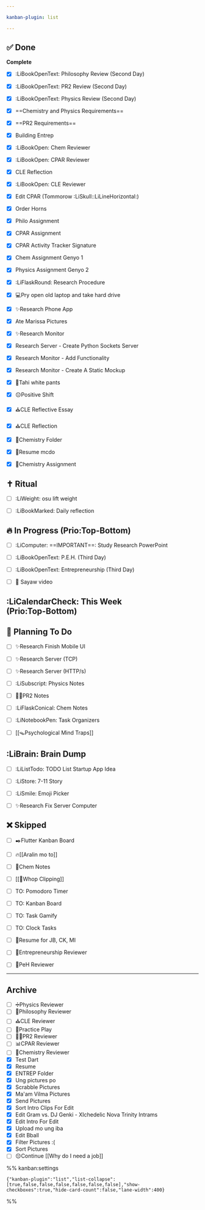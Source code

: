 ```yaml
---

kanban-plugin: list

---
```


## ✅ Done

**Complete**
- [x] :LiBookOpenText: Philosophy Review (Second Day)
- [x] :LiBookOpenText: PR2 Review (Second Day)
- [x] :LiBookOpenText: Physics Review (Second Day)
- [x] ==Chemistry and Physics Requirements==
- [x] ==PR2 Requirements==
- [x] Building Entrep
- [x] :LiBookOpen: Chem Reviewer
- [x] :LiBookOpen: CPAR Reviewer
- [x] CLE Reflection
- [x] :LiBookOpen: CLE Reviewer
- [x] Edit CPAR (Tommorow :LiSkull::LiLineHorizontal:)
- [x] Order Horns
- [x] Philo Assignment
- [x] CPAR Assignment
- [x] CPAR Activity Tracker Signature
- [x] Chem Assignment Genyo 1
- [x] Physics Assignment Genyo 2
- [x] :LiFlaskRound: Research Procedure
- [x] 💻Pry open old laptop and take hard drive
- [x] ✨Research Phone App
- [x] Ate Marissa Pictures
- [x] ✨Research Monitor
- [x] Research Server - Create Python Sockets Server
- [x] Research Monitor - Add Functionality
- [x] Research Monitor - Create A Static Mockup
- [x] 🧵Tahi white pants
- [x] 😔Positive Shift
- [x] ⛪CLE Reflective Essay
- [x] ⛪CLE Reflection
- [x] 🧪Chemistry Folder
- [x] 📄Resume mcdo
- [x] 🧪Chemistry Assignment


## ✝ Ritual

- [ ] :LiWeight: osu lift weight
- [ ] :LiBookMarked: Daily reflection


## 🔥 In Progress (Prio:Top-Bottom)

- [ ] :LiComputer: ==IMPORTANT==: Study Research PowerPoint
- [ ] :LiBookOpenText: P.E.H. (Third Day)
- [ ] :LiBookOpenText: Entrepreneurship (Third Day)
- [ ] 🕺 Sayaw video


## :LiCalendarCheck: This Week <br>(Prio:Top-Bottom)



## 📅 Planning To Do

- [ ] ✨Research Finish Mobile UI
- [ ] ✨Research Server (TCP)
- [ ] ✨Research Server (HTTP/s)
- [ ] :LiSubscript: Physics Notes
- [ ] 🧑‍🔬PR2 Notes
- [ ] :LiFlaskConical: Chem Notes
- [ ] :LiNotebookPen: Task Organizers
- [ ] [[🪤Psychological Mind Traps]]


## :LiBrain: Brain Dump

- [ ] :LiListTodo: TODO List Startup App Idea
- [ ] :LiStore: 7-11 Story
- [ ] :LiSmile: Emoji Picker
- [ ] ✨Research Fix Server Computer


## ❌ Skipped

- [ ] ✒️Flutter Kanban Board
- [ ] 🔥[[Aralin mo to]]
- [ ] 🧪Chem Notes
- [ ] [[💸Whop Clipping]]
- [ ] TO: Pomodoro Timer
- [ ] TO: Kanban Board
- [ ] TO: Task Gamify
- [ ] TO: Clock Tasks
- [ ] 📄Resume for JB, CK, MI
- [ ] 💸Entrepreneurship Reviewer
- [ ] 💪PeH Reviewer


***

## Archive

- [ ] ➗Physics Reviewer
- [ ] 🧠Philosophy Reviewer
- [ ] ⛪CLE Reviewer
- [ ] 🎵Practice Play
- [ ] 🧑‍🔬PR2  Reviewer
- [ ] 📊CPAR Reviewer
- [ ] 🧪Chemistry Reviewer
- [x] Test Dart
- [x] Resume
- [x] ENTREP Folder
- [x] Ung pictures po
- [x] Scrabble Pictures
- [x] Ma'am Vilma Pictures
- [x] Send Pictures
- [x] Sort Intro Clips For Edit
- [x] Edit Gram vs. DJ Genki - XIchedelic Nova Trinity Intrams
- [x] Edit Intro For Edit
- [x] Upload mo ung iba
- [x] Edit Bball
- [x] Filter Pictures :(
- [x] Sort Pictures
- [ ] 😔Continue [[Why do I need a job]]

%% kanban:settings
```
{"kanban-plugin":"list","list-collapse":[true,false,false,false,false,false,false],"show-checkboxes":true,"hide-card-count":false,"lane-width":400}
```
%%